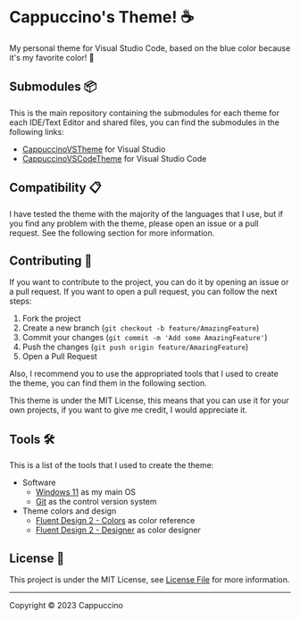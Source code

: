 # Cappuccino's Theme! ☕

My personal theme for Visual Studio Code, based on the blue color because it's my favorite color! 💙

## Submodules 📦

This is the main repository containing the submodules for each theme for each IDE/Text Editor and shared files, you can find the submodules in the following links:

- [CappuccinoVSTheme](https://github.com/Cappuccino093/CappuccinoVSTheme) for Visual Studio
- [CappuccinoVSCodeTheme](https://github.com/Cappuccino093/CappuccinoVSCodeTheme) for Visual Studio Code

## Compatibility 📋

I have tested the theme with the majority of the languages that I use, but if you find any problem with the theme,
please open an issue or a pull request. See the following section for more information.

## Contributing 🤝

If you want to contribute to the project, you can do it by opening an issue or a pull request.
If you want to open a pull request, you can follow the next steps:

1. Fork the project
2. Create a new branch (`git checkout -b feature/AmazingFeature`)
3. Commit your changes (`git commit -m 'Add some AmazingFeature'`)
4. Push the changes (`git push origin feature/AmazingFeature`)
5. Open a Pull Request

Also, I recommend you to use the appropriated tools that I used to create the theme,
you can find them in the following section.

This theme is under the MIT License, this means that you can use it for your own projects,
if you want to give me credit, I would appreciate it.

## Tools 🛠️

This is a list of the tools that I used to create the theme:

- Software
	-   [Windows 11](https://www.microsoft.com/en-us/windows/windows-11) as my main OS
	-   [Git](https://git-scm.com) as the control version system
- Theme colors and design
	- [Fluent Design 2 - Colors](https://react.fluentui.dev/?path=/docs/theme-colors--page) as color reference
	- [Fluent Design 2 - Designer](https://react.fluentui.dev/?path=/docs/themedesigner--page) as color designer

## License 📄

This project is under the MIT License, see [License File](License.md) for more information.

---

Copyright © 2023 Cappuccino
